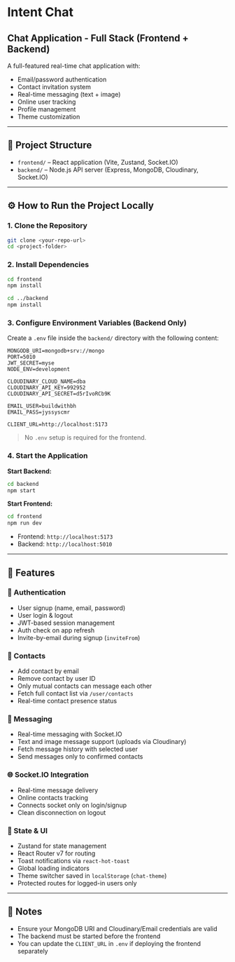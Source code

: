 # Intent Chat 
## Chat Application - Full Stack (Frontend + Backend)

A full-featured real-time chat application with:

- Email/password authentication  
- Contact invitation system  
- Real-time messaging (text + image)  
- Online user tracking  
- Profile management  
- Theme customization

---

## 📁 Project Structure

- `frontend/` – React application (Vite, Zustand, Socket.IO)
- `backend/` – Node.js API server (Express, MongoDB, Cloudinary, Socket.IO)

---

## ⚙️ How to Run the Project Locally

### 1. Clone the Repository

```bash
git clone <your-repo-url>
cd <project-folder>
```

### 2. Install Dependencies

```bash
cd frontend
npm install

cd ../backend
npm install
```

### 3. Configure Environment Variables (Backend Only)

Create a `.env` file inside the `backend/` directory with the following content:

```env
MONGODB_URI=mongodb+srv://mongo
PORT=5010
JWT_SECRET=myse
NODE_ENV=development

CLOUDINARY_CLOUD_NAME=dba
CLOUDINARY_API_KEY=992952
CLOUDINARY_API_SECRET=d5rIvoRCb9K

EMAIL_USER=buildwithbh
EMAIL_PASS=jyssyscmr

CLIENT_URL=http://localhost:5173
```

> No `.env` setup is required for the frontend.

### 4. Start the Application

**Start Backend:**

```bash
cd backend
npm start
```

**Start Frontend:**

```bash
cd frontend
npm run dev
```

* Frontend: `http://localhost:5173`
* Backend: `http://localhost:5010`

---

## 🚀 Features

### 🔐 Authentication

* User signup (name, email, password)
* User login & logout
* JWT-based session management
* Auth check on app refresh
* Invite-by-email during signup (`inviteFrom`)

### 👥 Contacts

* Add contact by email
* Remove contact by user ID
* Only mutual contacts can message each other
* Fetch full contact list via `/user/contacts`
* Real-time contact presence status

### 💬 Messaging

* Real-time messaging with Socket.IO
* Text and image message support (uploads via Cloudinary)
* Fetch message history with selected user
* Send messages only to confirmed contacts

### 🌐 Socket.IO Integration

* Real-time message delivery
* Online contacts tracking
* Connects socket only on login/signup
* Clean disconnection on logout

### 🧠 State & UI

* Zustand for state management
* React Router v7 for routing
* Toast notifications via `react-hot-toast`
* Global loading indicators
* Theme switcher saved in `localStorage` (`chat-theme`)
* Protected routes for logged-in users only

---

## 📌 Notes

* Ensure your MongoDB URI and Cloudinary/Email credentials are valid
* The backend must be started before the frontend
* You can update the `CLIENT_URL` in `.env` if deploying the frontend separately
